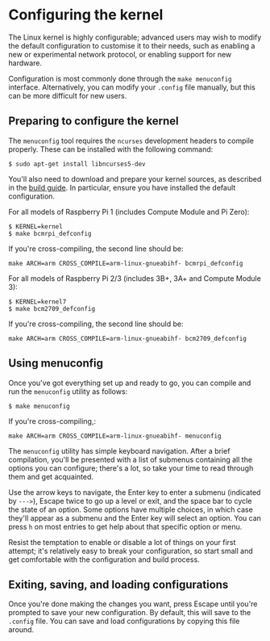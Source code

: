 # Configuring the kernel

The Linux kernel is highly configurable; advanced users may wish to modify the default configuration to customise it to their needs, such as enabling a new or experimental network protocol, or enabling support for new hardware.

Configuration is most commonly done through the `make menuconfig` interface. Alternatively, you can modify your `.config` file manually, but this can be more difficult for new users.

## Preparing to configure the kernel

The `menuconfig` tool requires the `ncurses` development headers to compile properly. These can be installed with the following command:

```
$ sudo apt-get install libncurses5-dev
```

You'll also need to download and prepare your kernel sources, as described in the [build guide](building.md). In particular, ensure you have installed the default configuration.

For all models of Raspberry Pi 1 (includes Compute Module and Pi Zero):

```
$ KERNEL=kernel
$ make bcmrpi_defconfig
```

If you're cross-compiling, the second line should be:

```
make ARCH=arm CROSS_COMPILE=arm-linux-gnueabihf- bcmrpi_defconfig
```

For all models of Raspberry Pi 2/3 (includes 3B+, 3A+ and Compute Module 3):

```
$ KERNEL=kernel7
$ make bcm2709_defconfig
```

If you're cross-compiling, the second line should be:

```
make ARCH=arm CROSS_COMPILE=arm-linux-gnueabihf- bcm2709_defconfig
```

## Using menuconfig

Once you've got everything set up and ready to go, you can compile and run the `menuconfig` utility as follows:

```
$ make menuconfig
```

If you're cross-compiling,:

```
make ARCH=arm CROSS_COMPILE=arm-linux-gnueabihf- menuconfig
```

The `menuconfig` utility has simple keyboard navigation. After a brief compilation, you'll be presented with a list of submenus containing all the options you can configure; there's a lot, so take your time to read through them and get acquainted.

Use the arrow keys to navigate, the Enter key to enter a submenu (indicated by `--->`), Escape twice to go up a level or exit, and the space bar to cycle the state of an option. Some options have multiple choices, in which case they'll appear as a submenu and the Enter key will select an option. You can press `h` on most entries to get help about that specific option or menu.

Resist the temptation to enable or disable a lot of things on your first attempt; it's relatively easy to break your configuration, so start small and get comfortable with the configuration and build process.

## Exiting, saving, and loading configurations

Once you're done making the changes you want, press Escape until you're prompted to save your new configuration. By default, this will save to the `.config` file. You can save and load configurations by copying this file around.
